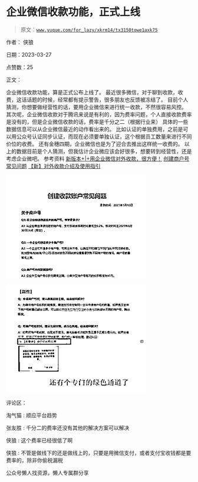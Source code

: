 # 企业微信收款功能，正式上线

> 原文：[`www.yuque.com/for_lazy/xkrm14/tx3150towe1axk75`](https://www.yuque.com/for_lazy/xkrm14/tx3150towe1axk75)



作者： 侠狼



日期：2023-03-27



点赞数：25



正文：



企业微信收款功能，算是正式公布上线了。 最近很多微信，对于聊到收款，收费，这话话题的时候，经常都有提示警告，很多朋友也反馈被冻结了。 目前个人猜测，你想要做经营性的话，要用企业微信来进行统一收款，不然很容易风控。 其次呢，企业微信收款对于腾讯来说是有利的，因为费率问题，个人直接收款费率是没有的，但是企业微信收款的话，费率是千分之二（根据行业来） 具体的一些数据信息可以从企业微信最近的动作看出来的。 比如认证的单独费用，之前是可以用公众号认证同步认证，而现在必须要单独认证，这个根据员工数量来进行不同价位的收费。 还有金穗四期，企业微信也是为了迎合去推出这样统一收费的。 以上的数据目前是个人猜测，但我估计企业微应该会好很多，想要转到经营性，还是考虑企业微吧。 参考资料 [新版本+|+用企业微信对外收款，很方便！](https://mp.weixin.qq.com/s/YZXbvKp9fNbOGHdFRiWmzQ) [创建商户号常见问题](https://doc.weixin.qq.com/txdoc/apply_page?k=AJEAIQdfAAoBcMP5rvAA0AngbdAFw&docid=w3_AA0AngbdAFwPce7YYyrTjiq77soJw) [【新】对外收款介绍及使用指引](https://doc.weixin.qq.com/txdoc/apply_page?k=AJEAIQdfAAoJEY36BSAP8A4wZ1ACc&docid=w3_AEUAmAbDAK4NKq9u0UVRUG4W6qb0q)



![](img/f0a3ef29d03d5bb8f648f6817814bdb0.png)  

![](img/040006beac3a16e44690365be2487a62.png)  

评论区：



淘气猫 : 顺应平台趋势



张友胜 : 千分二的费率还没有其他的解决方案可以解决



侠狼 : 这个费率已经很低了啊



侠狼 : 不管是做线下的还是做线上的，只要是用微信支付，或者支付宝收钱都是要费率的，除非你偷税漏税



公众号懒人找资源，懒人专属群分享

</ne-p></ne-p>